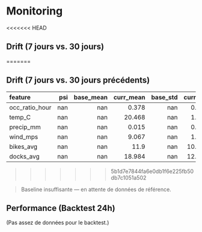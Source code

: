# Monitoring

<<<<<<< HEAD
## Drift (7 jours vs. 30 jours)
=======
## Drift (7 jours vs. 30 jours précédents)
| feature        |   psi |   base_mean |   curr_mean |   base_std |   curr_std |   n_base |   n_curr | psi_flag   |
|:---------------|------:|------------:|------------:|-----------:|-----------:|---------:|---------:|:-----------|
| occ_ratio_hour |   nan |         nan |       0.378 |        nan |      0.284 |        0 |    29640 | n/a        |
| temp_C         |   nan |         nan |      20.468 |        nan |      1.991 |        0 |    29640 | n/a        |
| precip_mm      |   nan |         nan |       0.015 |        nan |      0.047 |        0 |    29640 | n/a        |
| wind_mps       |   nan |         nan |       9.067 |        nan |      1.359 |        0 |    29640 | n/a        |
| bikes_avg      |   nan |         nan |      11.9   |        nan |     10.325 |        0 |    29640 | n/a        |
| docks_avg      |   nan |         nan |      18.984 |        nan |     12.605 |        0 |    29640 | n/a        |
>>>>>>> 5b1d7e7844fa6e0db1f6e225fb50db7c1051a502

> Baseline insuffisante — en attente de données de référence.

## Performance (Backtest 24h)
(Pas assez de données pour le backtest.)
